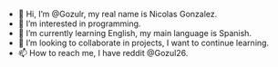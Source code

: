 - 👋 Hi, I’m @Gozulr, my real name is Nicolas Gonzalez.
- 👀 I’m interested in programming.
- 🌱 I’m currently learning English, my main language is Spanish.
- 💞️ I’m looking to collaborate in projects, I want to continue learning.
- 📫 How to reach me, I have reddit @Gozul26.

<!---
Gozulr/Gozulr is a ✨ special ✨ repository because its `README.md` (this file) appears on your GitHub profile.
You can click the Preview link to take a look at your changes.
--->

